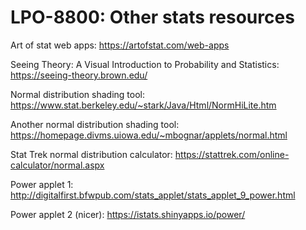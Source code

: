 # LPO-8800: Other stats resources

Art of stat web apps: https://artofstat.com/web-apps

Seeing Theory: A Visual Introduction to Probability and Statistics: https://seeing-theory.brown.edu/

Normal distribution shading tool: https://www.stat.berkeley.edu/~stark/Java/Html/NormHiLite.htm

Another normal distribution shading tool: https://homepage.divms.uiowa.edu/~mbognar/applets/normal.html

Stat Trek normal distribution calculator: https://stattrek.com/online-calculator/normal.aspx

Power applet 1: http://digitalfirst.bfwpub.com/stats_applet/stats_applet_9_power.html

Power applet 2 (nicer): https://istats.shinyapps.io/power/

